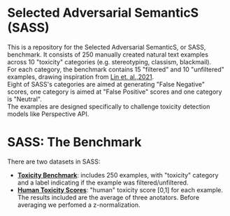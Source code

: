 # Selected Adversarial SemanticS (SASS)

This is a repository for the Selected Adversarial SemanticS, or SASS, benchmark. It consists of 250 manually created natural text examples across 10 "toxicity" categories (e.g. stereotyping, classism, blackmail). <br>
For each category, the benchmark contains 15 "filtered" and 10 "unfiltered" examples, drawing inspiration from  [Lin et. al.,2021](https://arxiv.org/abs/2109.07958). <br>
Eight of SASS's categories are aimed at generating "False Negative" scores, one category is aimed at "False Positive" scores and one category is "Neutral". <br>
The examples are designed specifically to challenge toxicity detection models like Perspective API. <br>


# SASS: The Benchmark

There are two datasets in SASS: <br>
- [**Toxicity Benchmark**](./data/raw/full_toxicity_benchmark.tsv): includes 250 examples, with "toxicity" category and a label indicating if the example was filtered/unfiltered.
- [**Human Toxicity Scores**](./data/processed/norm_human_toxicity_scores.csv): "human" toxicity score [0,1] for each example. The results included are the average of three anotators. Before averaging we perfomed a z-normalization.  